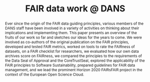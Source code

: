 ---
abstract: 'Ever since the origin of the FAIR data guiding principles, various members
  of the DANS staff have been involved in a variety of activities on thinking about
  their implications and implementing them. This paper presents an overview of the
  fruits of our work so far and sketches our ideas for the years to come. We were
  involved as co-authors of the original publication on the FAIR principles, developed
  and tested

  FAIR metrics, worked on tools to rate the FAIRness of datasets, on a FAIR checklist
  for researchers, we evaluated how our own data archives score on FAIRness, we compared
  the principles to the requirements of the Data Seal of Approval and the CoreTrustSeal,
  explored the applicability of the FAIR principles to Software Sustainability, prepared
  guidelines for FAIR data management, and we lead the prominent Horizon 2020 FAIRsFAIR
  project in the context of the European Open Science Cloud.'
creators:
- Morselli, Francesca
- Grootveld, Marjan
- Doorn, Peter
date: null
document_url: https://services.phaidra.univie.ac.at/api/object/o:1081726/download
grand_parent: iPRES
institutions: []
keywords: []
landing_page_url: https://phaidra.univie.ac.at/o:1081726
language: eng
layout: publication
license: CC BY 4.0 International
notes_url: null
parent: iPRES 2019
publication_type: paper
size: 397746
slides_url: null
source_name: iPRES
stream_url: null
title: 'FAIR data work @ DANS '
year: 2019
---